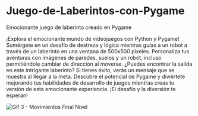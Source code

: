 # Juego-de-Laberintos-con-Pygame
Emocionante juego de laberinto creado en Pygame

¡Explora el emocionante mundo de videojuegos con Python y Pygame! Sumérgete en un desafío de destreza y lógica mientras guías a un robot a través de un laberinto en una ventana de 500x500 píxeles. Personaliza tus aventuras con imágenes de paredes, suelos y un robot, incluso permitiéndole cambiar de dirección al moverse. ¿Puedes encontrar la salida en este intrigante laberinto? Si tienes éxito, verás un mensaje que se muestra al llegar a la meta. Descubre el potencial de Pygame y diviértete mejorando tus habilidades de desarrollo de juegos mientras creas tu versión de esta emocionante experiencia. ¡El desafío y la diversión te esperan!

![Gif 3 - Movimientos Final Nivel](https://github.com/santiagolassog/Juego-Laberintos-Pygame-Primer-Nivel/assets/27078128/f2eb6bb3-94b5-435c-9d46-52331d7a98cb)

